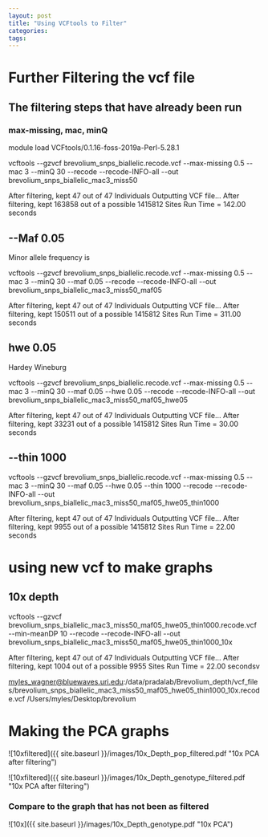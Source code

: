 ```yaml
---
layout: post
title: "Using VCFtools to Filter"
categories: 
tags: 
---
```


# Further Filtering the vcf file

## The filtering steps that have already been run 
### max-missing, mac, minQ
module load VCFtools/0.1.16-foss-2019a-Perl-5.28.1

vcftools --gzvcf brevolium_snps_biallelic.recode.vcf --max-missing 0.5 --mac 3 --minQ 30 --recode --recode-INFO-all --out brevolium_snps_biallelic_mac3_miss50

After filtering, kept 47 out of 47 Individuals
Outputting VCF file...
After filtering, kept 163858 out of a possible 1415812 Sites
Run Time = 142.00 seconds


## --Maf 0.05

Minor allele frequency is 

vcftools --gzvcf brevolium_snps_biallelic.recode.vcf --max-missing 0.5 --mac 3 --minQ 30 --maf 0.05 --recode --recode-INFO-all --out brevolium_snps_biallelic_mac3_miss50_maf05

After filtering, kept 47 out of 47 Individuals
Outputting VCF file...
After filtering, kept 150511 out of a possible 1415812 Sites
Run Time = 311.00 seconds


## hwe 0.05

Hardey Wineburg

vcftools --gzvcf brevolium_snps_biallelic.recode.vcf --max-missing 0.5 --mac 3 --minQ 30 --maf 0.05 --hwe 0.05 --recode --recode-INFO-all --out brevolium_snps_biallelic_mac3_miss50_maf05_hwe05

After filtering, kept 47 out of 47 Individuals
Outputting VCF file...
After filtering, kept 33231 out of a possible 1415812 Sites
Run Time = 30.00 seconds


## --thin 1000

vcftools --gzvcf brevolium_snps_biallelic.recode.vcf --max-missing 0.5 --mac 3 --minQ 30 --maf 0.05 --hwe 0.05 --thin 1000 --recode --recode-INFO-all --out brevolium_snps_biallelic_mac3_miss50_maf05_hwe05_thin1000

After filtering, kept 47 out of 47 Individuals
Outputting VCF file...
After filtering, kept 9955 out of a possible 1415812 Sites
Run Time = 22.00 seconds


# using new vcf to make graphs

## 10x depth

vcftools --gzvcf  brevolium_snps_biallelic_mac3_miss50_maf05_hwe05_thin1000.recode.vcf --min-meanDP 10 --recode --recode-INFO-all --out brevolium_snps_biallelic_mac3_miss50_maf05_hwe05_thin1000_10x

After filtering, kept 47 out of 47 Individuals
Outputting VCF file...
After filtering, kept 1004 out of a possible 9955 Sites
Run Time = 22.00 secondsv


myles_wagner@bluewaves.uri.edu:/data/pradalab/Brevolium_depth/vcf_files/brevolium_snps_biallelic_mac3_miss50_maf05_hwe05_thin1000_10x.recode.vcf /Users/myles/Desktop/brevolium


# Making the PCA graphs

![10xfiltered]({{ site.baseurl }}/images/10x_Depth_pop_filtered.pdf "10x PCA after filtering")

![10xfiltered]({{ site.baseurl }}/images/10x_Depth_genotype_filtered.pdf "10x PCA after filtering")

### Compare to the graph that has not been as filtered 

![10x]({{ site.baseurl }}/images/10x_Depth_genotype.pdf "10x PCA")